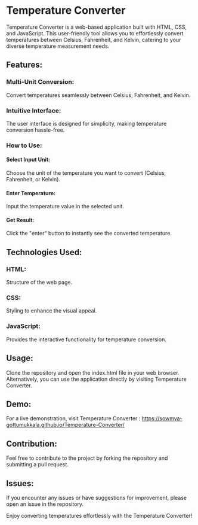 # Temperature Converter
Temperature Converter is a web-based application built with HTML, CSS, and JavaScript. This user-friendly tool allows you to effortlessly convert temperatures between Celsius, Fahrenheit, and Kelvin, catering to your diverse temperature measurement needs.

## Features:
### Multi-Unit Conversion: 
Convert temperatures seamlessly between Celsius, Fahrenheit, and Kelvin.

### Intuitive Interface: 
The user interface is designed for simplicity, making temperature conversion hassle-free.

### How to Use:
#### Select Input Unit: 
Choose the unit of the temperature you want to convert (Celsius, Fahrenheit, or Kelvin).

#### Enter Temperature:
Input the temperature value in the selected unit.

#### Get Result:
Click the "enter" button to instantly see the converted temperature.

## Technologies Used:
### HTML: 
Structure of the web page.

### CSS:
Styling to enhance the visual appeal.

### JavaScript: 
Provides the interactive functionality for temperature conversion.

## Usage:
Clone the repository and open the index.html file in your web browser. Alternatively, you can use the application directly by visiting Temperature Converter.

## Demo:
For a live demonstration, visit Temperature Converter  : https://sowmya-gottumukkala.github.io/Temperature-Converter/

## Contribution:
Feel free to contribute to the project by forking the repository and submitting a pull request.

## Issues:
If you encounter any issues or have suggestions for improvement, please open an issue in the repository.

Enjoy converting temperatures effortlessly with the Temperature Converter!
